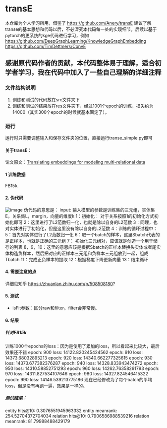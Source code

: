 # transE

本仓库为个人学习所用，借鉴了
https://github.com/Anery/transE
建议了解transe的基本思想和代码以后，不必深究本代码每一处的实现细节，后续以基于pytorch的更系统的kge代码进行学习，例如
https://github.com/DeepGraphLearning/KnowledgeGraphEmbedding
https://github.com/TimDettmers/ConvE

## 感谢原代码作者的贡献，本代码整体易于理解，适合初学者学习，我在代码中加入了一些自己理解的详细注释
	
### 文件结构说明
1. 训练和测试的代码放在src文件夹下
2. 训练和测试的结果放在res文件夹下，经过1001个epoch的训练，损失约为14000（其实300个epoch的时候就基本固定了）。

###  运行
运行时只需要调整输入和保存文件夹的位置，直接运行transe_simple.py即可

#### 关于transE：
论文原文：[Translating embeddings for modeling multi-relational data](http://papers.nips.cc/paper/5071-translating-embeddings-for-modeling-multi-rela)

#### 1 训练数据

FB15k.

#### 2. 伪代码

![image](https://user-images.githubusercontent.com/68625084/166636446-ee7ae1dc-778a-4270-96f6-679868e6d420.png)
伪代码的意思是：
input: 输入模型的参数是训练集的三元组，实体集E，关系集L，margin，向量的维度k
1：初始化： 对于关系按照1的初始化方式初始化即可
2：这里进行了L2范数归一化，也就是除以自身的L2范数
3：同理，也对实体进行了初始化，但是这里没有除以自身的L2范数
4：训练的循环过程中：
5：首先对实体进行了L2范数归一化
6：取一个batch的样本，这里Sbatch代表的是正样本，也就是正确的三元组
7： 初始化三元组对，应该就是创造一个用于储存的列表
8，9，10：这里的意思应该是根据Sbatch的正样本替换头实体或者尾实体构造负样本，然后把对应的正样本三元组和负样本三元组放到一起，组成Tbatch
11：完成正负样本的提取
12：根据梯度下降更新向量
13：结束循环

#### 4. 需要注意的点
详细见知乎 https://zhuanlan.zhihu.com/p/508508180?

 #### 5. 测试
- isFit参数：区分raw和filter。filter会非常慢。

#### 6. 结果
##### 针对FB15k
训练1000个epochs的loss：因为是使用了累加的loss，所以看起来比较大，最后效果还不错
epoch: 900  loss: 14122.820245424562
epoch: 910 loss: 14373.68032895213
epoch: 920 loss: 14340.662277325615
epoch: 930 loss: 14373.677382376287
epoch: 940 loss: 14328.833943474272
epoch: 950 loss: 14310.58852751293
epoch: 960 loss: 14262.76358291793
epoch: 970 loss: 14311.827534107646
epoch: 980 loss: 14327.824546415322
epoch: 990 loss: 14146.539213775186
现在已经修改为了每个batch的平均loss，但是没有再跑一遍，效果是一样的。



##### 测试结果：
entity hits@10: 0.3076551945963332
entity meanrank: 254.52704372704034
relation hits@10: 0.7906586988539216
relation meanrank: 81.79988488429179
